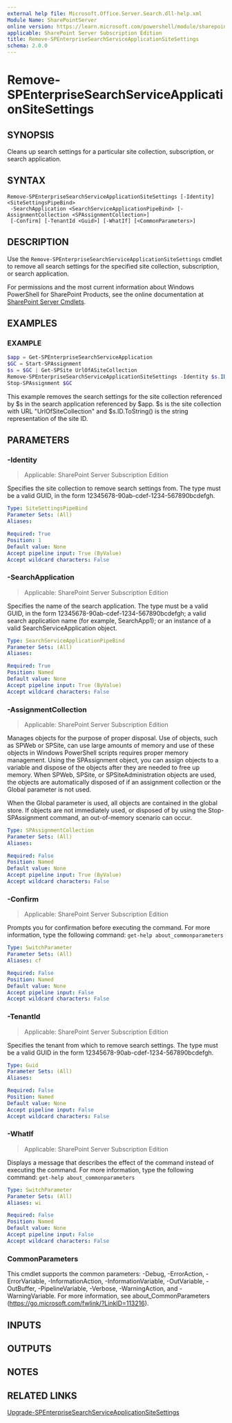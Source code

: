 ```yaml
---
external help file: Microsoft.Office.Server.Search.dll-help.xml
Module Name: SharePointServer
online version: https://learn.microsoft.com/powershell/module/sharepoint-server/remove-spenterprisesearchserviceapplicationsitesettings
applicable: SharePoint Server Subscription Edition
title: Remove-SPEnterpriseSearchServiceApplicationSiteSettings
schema: 2.0.0
---
```


# Remove-SPEnterpriseSearchServiceApplicationSiteSettings

## SYNOPSIS
Cleans up search settings for a particular site collection, subscription, or search application.

## SYNTAX

```
Remove-SPEnterpriseSearchServiceApplicationSiteSettings [-Identity] <SiteSettingsPipeBind>
 -SearchApplication <SearchServiceApplicationPipeBind> [-AssignmentCollection <SPAssignmentCollection>]
 [-Confirm] [-TenantId <Guid>] [-WhatIf] [<CommonParameters>]
```

## DESCRIPTION
Use the `Remove-SPEnterpriseSearchServiceApplicationSiteSettings` cmdlet to remove all search settings for the specified site collection, subscription, or search application.

For permissions and the most current information about Windows PowerShell for SharePoint Products, see the online documentation at [SharePoint Server Cmdlets](https://learn.microsoft.com/powershell/sharepoint/sharepoint-server/sharepoint-server-cmdlets).

## EXAMPLES

### EXAMPLE
```powershell
$app = Get-SPEnterpriseSearchServiceApplication
$GC = Start-SPAssignment
$s = $GC | Get-SPSite UrlOfASiteCollection
Remove-SPEnterpriseSearchServiceApplicationSiteSettings -Identity $s.ID.ToString() -SearchApplication $app
Stop-SPAssignment $GC
```

This example removes the search settings for the site collection referenced by $s in the search application referenced by $app.
$s is the site collection with URL "UrlOfSiteCollection" and $s.ID.ToString() is the string representation of the site ID.

## PARAMETERS

### -Identity

> Applicable: SharePoint Server Subscription Edition

Specifies the site collection to remove search settings from.
The type must be a valid GUID, in the form 12345678-90ab-cdef-1234-567890bcdefgh.

```yaml
Type: SiteSettingsPipeBind
Parameter Sets: (All)
Aliases:

Required: True
Position: 1
Default value: None
Accept pipeline input: True (ByValue)
Accept wildcard characters: False
```

### -SearchApplication

> Applicable: SharePoint Server Subscription Edition

Specifies the name of the search application.
The type must be a valid GUID, in the form 12345678-90ab-cdef-1234-567890bcdefgh; a valid search application name (for example, SearchApp1); or an instance of a valid SearchServiceApplication object.

```yaml
Type: SearchServiceApplicationPipeBind
Parameter Sets: (All)
Aliases:

Required: True
Position: Named
Default value: None
Accept pipeline input: True (ByValue)
Accept wildcard characters: False
```

### -AssignmentCollection

> Applicable: SharePoint Server Subscription Edition

Manages objects for the purpose of proper disposal. Use of objects, such as SPWeb or SPSite, can use large amounts of memory and use of these objects in Windows PowerShell scripts requires proper memory management. Using the SPAssignment object, you can assign objects to a variable and dispose of the objects after they are needed to free up memory. When SPWeb, SPSite, or SPSiteAdministration objects are used, the objects are automatically disposed of if an assignment collection or the Global parameter is not used.

When the Global parameter is used, all objects are contained in the global store. If objects are not immediately used, or disposed of by using the Stop-SPAssignment command, an out-of-memory scenario can occur.
```yaml
Type: SPAssignmentCollection
Parameter Sets: (All)
Aliases:

Required: False
Position: Named
Default value: None
Accept pipeline input: True (ByValue)
Accept wildcard characters: False
```

### -Confirm

> Applicable: SharePoint Server Subscription Edition

Prompts you for confirmation before executing the command.
For more information, type the following command: `get-help about_commonparameters`

```yaml
Type: SwitchParameter
Parameter Sets: (All)
Aliases: cf

Required: False
Position: Named
Default value: None
Accept pipeline input: False
Accept wildcard characters: False
```

### -TenantId

> Applicable: SharePoint Server Subscription Edition

Specifies the tenant from which to remove search settings.
The type must be a valid GUID in the form 12345678-90ab-cdef-1234-567890bcdefgh.

```yaml
Type: Guid
Parameter Sets: (All)
Aliases:

Required: False
Position: Named
Default value: None
Accept pipeline input: False
Accept wildcard characters: False
```

### -WhatIf

> Applicable: SharePoint Server Subscription Edition

Displays a message that describes the effect of the command instead of executing the command.
For more information, type the following command: `get-help about_commonparameters`

```yaml
Type: SwitchParameter
Parameter Sets: (All)
Aliases: wi

Required: False
Position: Named
Default value: None
Accept pipeline input: False
Accept wildcard characters: False
```

### CommonParameters
This cmdlet supports the common parameters: -Debug, -ErrorAction, -ErrorVariable, -InformationAction, -InformationVariable, -OutVariable, -OutBuffer, -PipelineVariable, -Verbose, -WarningAction, and -WarningVariable. For more information, see about_CommonParameters (https://go.microsoft.com/fwlink/?LinkID=113216).

## INPUTS

## OUTPUTS

## NOTES

## RELATED LINKS

[Upgrade-SPEnterpriseSearchServiceApplicationSiteSettings](Upgrade-SPEnterpriseSearchServiceApplicationSiteSettings.md)
